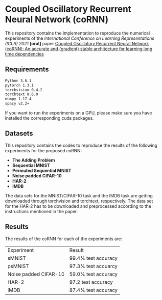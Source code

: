 # Coupled Oscillatory Recurrent Neural Network (coRNN)
This repository contains the implementation to reproduce the numerical experiments 
of the *International Conference on Learning Representations (ICLR) 2021* **[oral]** paper [Coupled Oscillatory Recurrent Neural Network (coRNN): An accurate and (gradient) stable architecture for learning long time dependencies](https://openreview.net/forum?id=F3s69XzWOia)



## Requirements

```bash
Python 3.6.1
pytorch 1.3.1
torchvision 0.4.2
torchtext 0.6.0
numpy 1.17.4
spacy v2.2+
```
If you want to run the experiments on a GPU, please make sure you have installed the corresponding cuda packages.


## Datasets

This repository contains the codes to reproduce the results of the following experiments for the proposed coRNN:

  - **The Adding Problem** 
  - **Sequential MNIST** 
  - **Permuted Sequential MNIST** 
  - **Noise padded CIFAR-10**
  - **HAR-2**
  - **IMDB**

The data sets for the MNIST/CIFAR-10 task and the IMDB task are getting downloaded through torchvision and torchtext, respectively.
The data set for the HAR-2 has to be downloaded and preprocessed according to the instructions mentioned in the paper.

## Results
The results of the coRNN for each of the experiments are:
<table>
  <tr>
    <td> Experiment </td>
    <td> Result </td>
  </tr>
  <tr>
    <td>sMNIST </td>
    <td> 99.4% test accuracy</td>
  </tr>
  <tr>
    <td>psMNIST </td>
    <td> 97.3% test accuarcy </td>
  </tr>
    <tr>
    <td>Noise padded CIFAR-10</td>
    <td> 59.0% test accuracy </td>
  </tr>
  <tr>
    <td>HAR-2</td>
    <td> 97.2 test accuracy  </td>
  </tr>
  <tr>
    <td>IMDB</td>
    <td> 87.4% test accuracy </td>
  </tr>
</table>
